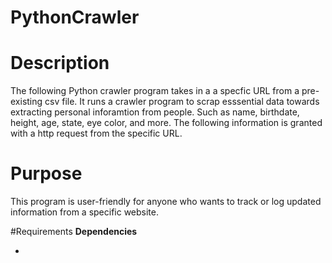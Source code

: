 # PythonCrawler

# Description
The following Python crawler program takes in a a specfic URL from a pre-existing csv file. It runs a crawler program to scrap esssential data towards extracting personal inforamtion from people. Such as name, birthdate, height, age, state, eye color, and more. The following information is granted with a http request from the specific URL. 

# Purpose
This program is user-friendly for anyone who wants to track or log updated information from a specific website.  


#Requirements
**Dependencies**

 -

